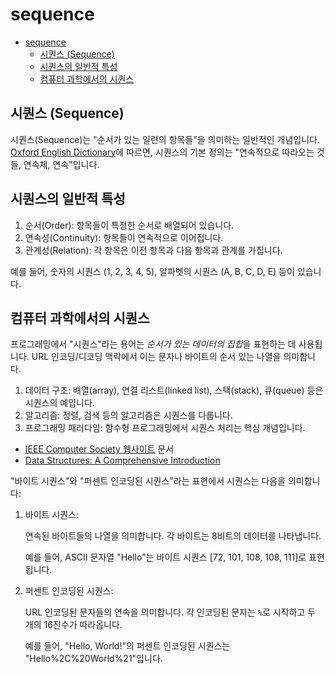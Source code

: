 # sequence

- [sequence](#sequence)
    - [시퀀스 (Sequence)](#시퀀스-sequence)
    - [시퀀스의 일반적 특성](#시퀀스의-일반적-특성)
    - [컴퓨터 과학에서의 시퀀스](#컴퓨터-과학에서의-시퀀스)

## 시퀀스 (Sequence)

시퀀스(Sequence)는 "순서가 있는 일련의 항목들"을 의미하는 일반적인 개념입니다.
[Oxford English Dictionary](https://www.oed.com/view/Entry/176259)에 따르면,
시퀀스의 기본 정의는 "연속적으로 따라오는 것들, 연속체, 연속"입니다.

## 시퀀스의 일반적 특성

1. 순서(Order): 항목들이 특정한 순서로 배열되어 있습니다.
2. 연속성(Continuity): 항목들이 연속적으로 이어집니다.
3. 관계성(Relation): 각 항목은 이전 항목과 다음 항목과 관계를 가집니다.

예를 들어, 숫자의 시퀀스 (1, 2, 3, 4, 5), 알파벳의 시퀀스 (A, B, C, D, E) 등이 있습니다.

## 컴퓨터 과학에서의 시퀀스

프로그래밍에서 "시퀀스"라는 용어는 *순서가 있는 데이터의 집합*을 표현하는 데 사용됩니다.
URL 인코딩/디코딩 맥락에서 이는 문자나 바이트의 순서 있는 나열을 의미합니다.

1. 데이터 구조: 배열(array), 연결 리스트(linked list), 스택(stack), 큐(queue) 등은 시퀀스의 예입니다.
2. 알고리즘: 정렬, 검색 등의 알고리즘은 시퀀스를 다룹니다.
3. 프로그래밍 패러다임: 함수형 프로그래밍에서 시퀀스 처리는 핵심 개념입니다.

- [IEEE Computer Society 웹사이트](https://www.computer.org/education/bodies-of-knowledge/software-engineering) 문서
- [Data Structures: A Comprehensive Introduction](https://dev.to/m__mdy__m/data-structures-a-comprehensive-introduction-2o13)

"바이트 시퀀스"와 "퍼센트 인코딩된 시퀀스"라는 표현에서 시퀀스는 다음을 의미합니다:

1. 바이트 시퀀스:

    연속된 바이트들의 나열을 의미합니다.
    각 바이트는 8비트의 데이터를 나타냅니다.

    예를 들어, ASCII 문자열 "Hello"는 바이트 시퀀스 [72, 101, 108, 108, 111]로 표현됩니다.

2. 퍼센트 인코딩된 시퀀스:

    URL 인코딩된 문자들의 연속을 의미합니다.
    각 인코딩된 문자는 `%`로 시작하고 두 개의 16진수가 따라옵니다.

    예를 들어, "Hello, World!"의 퍼센트 인코딩된 시퀀스는 "Hello%2C%20World%21"입니다.

